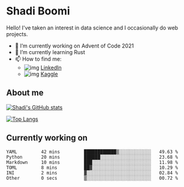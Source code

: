 # Shadi Boomi

Hello! I've taken an interest in data science and I occasionally do web projects.

- 🔭 I’m currently working on Advent of Code 2021
- 🌱 I’m currently learning Rust
- 📫 How to find me: 
  - ![img](https://www.linkedin.com/favicon.ico) [LinkedIn](https://www.linkedin.com/in/shadiboomi/)
  - ![img](https://www.kaggle.com/static/images/favicon.ico) [Kaggle](https://www.kaggle.com/sboomi)

##  About me

[![Shadi's GitHub stats](https://github-readme-stats.vercel.app/api?username=sboomi&show_icons=true&theme=radical)](https://github.com/anuraghazra/github-readme-stats)

[![Top Langs](https://github-readme-stats.vercel.app/api/top-langs/?username=sboomi&layout=compact&theme=default)](https://github.com/anuraghazra/github-readme-stats)

## Currently working on

<!--START_SECTION:waka-->

```text
YAML         42 mins         ████████████▒░░░░░░░░░░░░   49.63 %
Python       20 mins         ██████░░░░░░░░░░░░░░░░░░░   23.68 %
Markdown     10 mins         ███░░░░░░░░░░░░░░░░░░░░░░   11.98 %
TOML         8 mins          ██▓░░░░░░░░░░░░░░░░░░░░░░   10.29 %
INI          2 mins          ▓░░░░░░░░░░░░░░░░░░░░░░░░   02.84 %
Other        0 secs          ▒░░░░░░░░░░░░░░░░░░░░░░░░   00.72 %
```

<!--END_SECTION:waka-->
